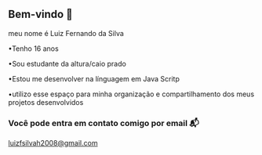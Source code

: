 ## Bem-vindo 👋

meu nome é Luiz Fernando da Silva 


•Tenho 16 anos 

•Sou estudante da altura/caio prado

•Estou me desenvolver na línguagem em Java Scritp 

•utilizo esse espaço para minha organização e compartilhamento dos meus projetos desenvolvidos

### Você pode entra em contato comigo por email 📬

luizfsilvah2008@gmail.com




